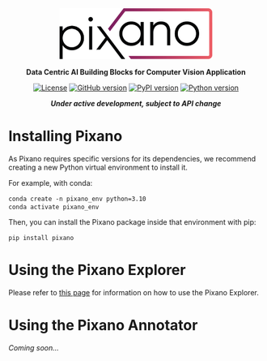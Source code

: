 <div align="center">

<img src="images/pixano_logo.png" alt="Pixano" height="100"/>

**Data Centric AI Building Blocks for Computer Vision Application**

[![License](https://img.shields.io/badge/license-CeCILL--C-blue.svg)](LICENSE)
[![GitHub version](https://img.shields.io/github/v/release/pixano/pixano?include_prereleases)](https://github.com/pixano/pixano/releases)
[![PyPI version](https://img.shields.io/pypi/v/pixano)](https://pypi.org/project/pixano/)
[![Python version](https://img.shields.io/badge/python-3.10-important)](https://www.python.org/downloads/)

***Under active development, subject to API change***

</div>


# Installing Pixano

As Pixano requires specific versions for its dependencies, we recommend creating a new Python virtual environment to install it.

For example, with conda:

```shell
conda create -n pixano_env python=3.10
conda activate pixano_env
```

Then, you can install the Pixano package inside that environment with pip:

```shell
pip install pixano
```

# Using the Pixano Explorer

Please refer to [this page](pixano/apps/explorer/README.md) for information on how to use the Pixano Explorer.

# Using the Pixano Annotator

*Coming soon...*